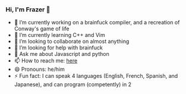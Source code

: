 ### Hi, I'm Frazer 👋

- 🔭 I’m currently working on a brainfuck compiler, and a recreation of Conway's game of life
- 🌱 I’m currently learning C++ and Vim
- 👯 I’m looking to collaborate on almost anything
- 🤔 I’m looking for help with brainfuck
- 💬 Ask me about Javascript and python
- 📫 How to reach me: [here](https://github.com/frazermills/frazermills/issues)
- 😄 Pronouns: he/him
- ⚡ Fun fact: I can speak 4 languages (English, French, Spanish, and Japanese), and can program (competently) in 2
